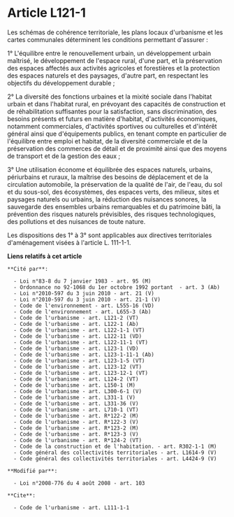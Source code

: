 # Article L121-1

Les schémas de cohérence territoriale, les plans locaux d'urbanisme et les cartes communales déterminent les conditions
permettant d'assurer : 

1° L'équilibre entre le renouvellement urbain, un développement urbain maîtrisé, le développement de l'espace rural, d'une
part, et la préservation des espaces affectés aux activités agricoles et forestières et la protection des espaces naturels et
des paysages, d'autre part, en respectant les objectifs du développement durable ; 

2° La diversité des fonctions urbaines et la mixité sociale dans l'habitat urbain et dans l'habitat rural, en prévoyant des
capacités de construction et de réhabilitation suffisantes pour la satisfaction, sans discrimination, des besoins présents et
futurs en matière d'habitat, d'activités économiques, notamment commerciales, d'activités sportives ou culturelles et
d'intérêt général ainsi que d'équipements publics, en tenant compte en particulier de l'équilibre entre emploi et habitat, de
la diversité commerciale et de la préservation des commerces de détail et de proximité ainsi que des moyens de transport et
de la gestion des eaux ; 

3° Une utilisation économe et équilibrée des espaces naturels, urbains, périurbains et ruraux, la maîtrise des besoins de
déplacement et de la circulation automobile, la préservation de la qualité de l'air, de l'eau, du sol et du sous-sol, des
écosystèmes, des espaces verts, des milieux, sites et paysages naturels ou urbains, la réduction des nuisances sonores, la
sauvegarde des ensembles urbains remarquables et du patrimoine bâti, la prévention des risques naturels prévisibles, des
risques technologiques, des pollutions et des nuisances de toute nature. 

Les dispositions des 1° à 3° sont applicables aux directives territoriales d'aménagement visées à l'article L. 111-1-1.

**Liens relatifs à cet article**

	**Cité par**:

	  - Loi n°83-8 du 7 janvier 1983 - art. 95 (M)
	  - Ordonnance no 92-1068 du 1er octobre 1992 portant  - art. 3 (Ab)
	  - Loi n°2010-597 du 3 juin 2010 - art. 21 (V)
	  - Loi n°2010-597 du 3 juin 2010 - art. 21-1 (V)
	  - Code de l'environnement - art. L555-16 (VD)
	  - Code de l'environnement - art. L655-3 (Ab)
	  - Code de l'urbanisme - art. L121-2 (VT)
	  - Code de l'urbanisme - art. L122-1 (Ab)
	  - Code de l'urbanisme - art. L122-1-1 (VT)
	  - Code de l'urbanisme - art. L122-11 (VD)
	  - Code de l'urbanisme - art. L122-11-1 (VT)
	  - Code de l'urbanisme - art. L123-1 (VD)
	  - Code de l'urbanisme - art. L123-1-11-1 (Ab)
	  - Code de l'urbanisme - art. L123-1-5 (VT)
	  - Code de l'urbanisme - art. L123-12 (VT)
	  - Code de l'urbanisme - art. L123-12-1 (VT)
	  - Code de l'urbanisme - art. L124-2 (VT)
	  - Code de l'urbanisme - art. L150-1 (M)
	  - Code de l'urbanisme - art. L300-6-1 (V)
	  - Code de l'urbanisme - art. L331-1 (V)
	  - Code de l'urbanisme - art. L331-36 (V)
	  - Code de l'urbanisme - art. L710-1 (VT)
	  - Code de l'urbanisme - art. R*122-2 (M)
	  - Code de l'urbanisme - art. R*122-3 (V)
	  - Code de l'urbanisme - art. R*123-2 (M)
	  - Code de l'urbanisme - art. R*123-3 (V)
	  - Code de l'urbanisme - art. R*124-2 (VT)
	  - Code de la construction et de l'habitation. - art. R302-1-1 (M)
	  - Code général des collectivités territoriales - art. L1614-9 (V)
	  - Code général des collectivités territoriales - art. L4424-9 (V)

	**Modifié par**:

	  - Loi n°2008-776 du 4 août 2008 - art. 103

	**Cite**:

	  - Code de l'urbanisme - art. L111-1-1
